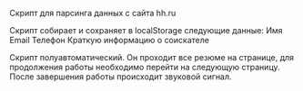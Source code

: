 Скрипт для парсинга данных с сайта hh.ru

Скрипт собирает и сохраняет в localStorage следующие данные:
Имя
Email
Телефон
Краткую информацию о соискателе

Скрипт полуавтоматический. Он проходит все резюме на странице, для продолжения работы необходимо перейти на следующую
страницу. После завершения работы происходит звуковой сигнал.